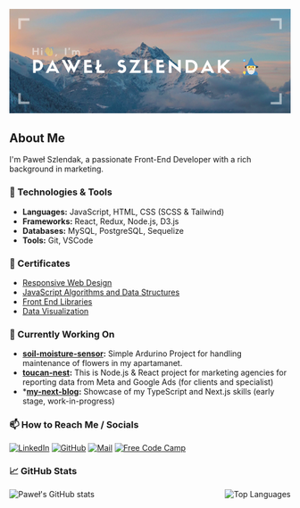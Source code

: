 ![Hi, I'm Paweł Szlendak](head-banner.png "Hi")

## About Me

I'm Paweł Szlendak, a passionate Front-End Developer with a rich background in marketing.

### 🔧 Technologies & Tools

- **Languages:** JavaScript, HTML, CSS (SCSS & Tailwind)
- **Frameworks:** React, Redux, Node.js, D3.js
- **Databases:** MySQL, PostgreSQL, Sequelize
- **Tools:** Git, VSCode

### 📜 Certificates
- [Responsive Web Design](https://www.freecodecamp.org/certification/shlendakh/responsive-web-design)
- [JavaScript Algorithms and Data Structures](https://www.freecodecamp.org/certification/shlendakh/javascript-algorithms-and-data-structures)
- [Front End Libraries](https://www.freecodecamp.org/certification/shlendakh/front-end-development-libraries)
- [Data Visualization](https://www.freecodecamp.org/certification/shlendakh/data-visualization)

### 🌱 Currently Working On

- **[soil-moisture-sensor](https://github.com/shlendakh/soil-moisture-sensor):** Simple Ardurino Project for handling maintenance of flowers in my apartamanet.
- **[toucan-nest](https://github.com/toucan-agency/toucan-nest):** This is Node.js & React project for marketing agencies for reporting data from Meta and Google Ads (for clients and specialist)
- ***[my-next-blog](https://github.com/shlendakh/my-next-blog):** Showcase of my TypeScript and Next.js skills (early stage, work-in-progress)

### 📫 How to Reach Me / Socials

<a href="https://www.linkedin.com/in/pawel-szlendak/" target="_blank"><img src="https://cdn.simpleicons.org/linkedin/white" width="32" height="32" alt="LinkedIn"></a>
<a href="https://github.com/shlendakh" target="_blank"><img src="https://cdn.simpleicons.org/github/white" width="32" height="32" alt="GitHub"></a>
<a href="mailto:kontakt@pawelszlendak.pl" target="_blank"><img src="https://cdn.simpleicons.org/gmail/white" width="32" height="32" alt="Mail"></a>
<a href="https://www.freecodecamp.org/shlendakh" target="_blank"><img src="https://cdn.simpleicons.org/freecodecamp/white" width="32" height="32" alt="Free Code Camp"></a>

### 

### 📈 GitHub Stats

<div style="display: flex; justify-content: space-between;">
  <img src="https://github-readme-stats.vercel.app/api?username=shlendakh&show_icons=true&theme=radical" alt="Paweł's GitHub stats" style="height: 150px;">
  <img src="https://github-readme-stats.vercel.app/api/top-langs/?username=shlendakh&layout=compact&theme=radical" alt="Top Languages" style="height: 150px;">
</div>
